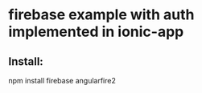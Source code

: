
# firebase example with auth implemented in ionic-app

## Install:

npm install firebase angularfire2
